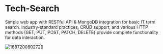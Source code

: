 # Tech-Search
Simple web app with RESTful API &amp; MongoDB integration for basic IT term search. Industry-standard practices, CRUD support, and various HTTP methods (GET, PUT, POST, PATCH, DELETE) provide complete functionality for data interaction.

![1687200802729](https://github.com/i-am-sai/Tech-Search/assets/131809064/0af9b633-468b-4f04-ae54-378dff7c4712)
